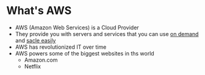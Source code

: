 # What's AWS

- AWS (Amazon Web Services) is a Cloud Provider
- They provide you with servers and services that you can use <u>on demand</u> and <u>sacle easily</u>
- AWS has revolutionized IT over time
- AWS powers some of the biggest websites in ths world
  - Amazon.com
  - Netflix
